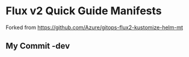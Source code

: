 # Flux v2 Quick Guide Manifests

Forked from https://github.com/Azure/gitops-flux2-kustomize-helm-mt

## My Commit -dev 


